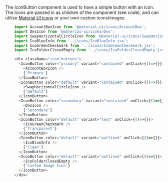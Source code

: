 The IconButton component is used to have a simple button with an icon. The Icons are passed in as children of the component (see code), and can utilize [Material UI icons](https://material-ui.com/components/material-icons/) or your own custom icons/images.

```js
    import AccountBoxIcon from '@material-ui/icons/AccountBox';
    import DnsIcon from '@material-ui/icons/Dns';
    import SwapHorizontalCircleIcon from '@material-ui/icons/SwapHorizontalCircle';
    import IcoBlueInfo from '../icons/IcoBlueInfo.jsx';
    import IcoGreenCheckmark from '../icons/IcoGreenCheckmark.jsx';
    import IcoFolderClosedEmpty from '../icons/IcoFolderClosedEmpty.jsx';

    <div className="icon-buttons">
      <IconButton color="primary" variant="contained" onClick={()=>{}}>
        <AccountBoxIcon />
        {'Primary'}
      </IconButton>
      <IconButton color="default" variant="contained" onClick={()=>{}}>
        <SwapHorizontalCircleIcon />
        {'Default'}
      </IconButton>
      <IconButton color="secondary" variant="contained" onClick={()=>{}}>
        <DnsIcon />
        {'Secondary'}
      </IconButton>
      <IconButton color="default" variant="text" onClick={()=>{}}>
        <IcoGreenCheckmark />
        {'Transparent'}
      </IconButton>
      <IconButton color="default" variant="outlined" onClick={()=>{}}>
        <IcoBlueInfo />
        {'Clear'}
      </IconButton>
      <IconButton color="default" variant="outlined" onClick={()=>{}}>
        <IcoFolderClosedEmpty />
        {'Custom Image Icon'}
      </IconButton>
    </div>
```